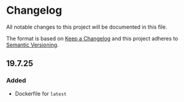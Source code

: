 # Changelog

All notable changes to this project will be documented in this file.

The format is based on [Keep a Changelog][keepachangelog] and this project adheres to [Semantic Versioning][semver].

## 19.7.25

### Added

- Dockerfile for `latest`

[keepachangelog]:https://keepachangelog.com/en/1.0.0/
[semver]:https://semver.org/spec/v2.0.0.html
